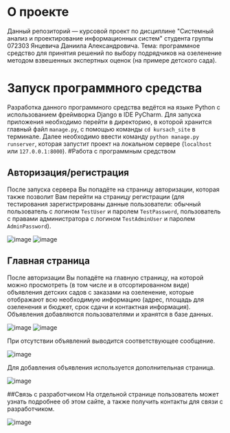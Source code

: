 # О проекте
Данный репозиторий — курсовой проект по дисциплине "Системный анализ и проектирование информационных систем" студента группы 072303 Янцевича Даниила Александровича. Тема: программное средство для принятия решений по выбору подрядчиков на озеленение методом взвешенных экспертных оценок (на примере детского сада).
# Запуск программного средства
Разработка данного программного средства ведётся на языке Python с использованием фреймворка Django в IDE PyCharm. Для запуска приложения необходимо перейти в директорию, в которой хранится главный файл `manage.py`, с помощью команды `cd kursach_site` в терминале. Далее необходимо ввести команду `python manage.py runserver`, которая запустит проект на локальном сервере (`localhost` или `127.0.0.1:8000`).
#Работа с программным средством
## Авторизация/регистрация
После запуска сервера Вы попадёте на страницу авторизации, которая также позволит Вам перейти на страницу регистрации (для тестирования зарегистрированы данные пользователи: обычный пользователь с логином `TestUser` и паролем `TestPassword`, пользователь с правами администратора с логином `TestAdminUser` и паролем `AdminPassword`).

![image](https://user-images.githubusercontent.com/75385700/164883989-b3027c89-3292-420e-814d-2eb4bf518c3a.png)
![image](https://user-images.githubusercontent.com/75385700/164884016-4ea6e2ca-ce77-40fe-9c6a-3a1efb72444f.png)

## Главная страница
После авторизации Вы попадёте на главную страницу, на которой можно просмотреть (в том числе и в отсортированном виде) объявления детских садов с заказами на озеленение, которые отображают всю необходимую информацию (адрес, площадь для озеленения и бюджет, срок сдачи и контактная информация). Объявления добавляются пользователями и хранятся в базе данных.

![image](https://user-images.githubusercontent.com/75385700/164535426-b7e39f14-c323-4c5b-8f03-df75a2383e9b.png)
![image](https://user-images.githubusercontent.com/75385700/164535610-3ff33bb6-930d-43c7-9a6b-27b3e7c1081d.png)

При отсутствии объявлений выводится соответствующее сообщение.

![image](https://user-images.githubusercontent.com/75385700/164536653-6dac2a03-8a48-4926-8b29-8663a3824945.png)

Для добавления объявления используется дополнительная страница.

![image](https://user-images.githubusercontent.com/75385700/164535792-8f8a4cf3-f449-492d-b49b-a4137fad1c3c.png)

##Связь с разработчиком
На отдельной странице пользователь может узнать подробнее об этом сайте, а также получить контакты для связи с разработчиком.

![image](https://user-images.githubusercontent.com/75385700/164535968-eba3204b-853d-4649-9467-332bc3f1eb3b.png)